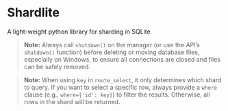 # Shardlite
 A light-weight python library for sharding in SQLite

> **Note:** Always call `shutdown()` on the manager (or use the API’s `shutdown()` function) before deleting or moving database files, especially on Windows, to ensure all connections are closed and files can be safely removed.

> **Note:** When using `key` in `route_select`, it only determines which shard to query. If you want to select a specific row, always provide a `where` clause (e.g., `where={'id': key}`) to filter the results. Otherwise, all rows in the shard will be returned.
